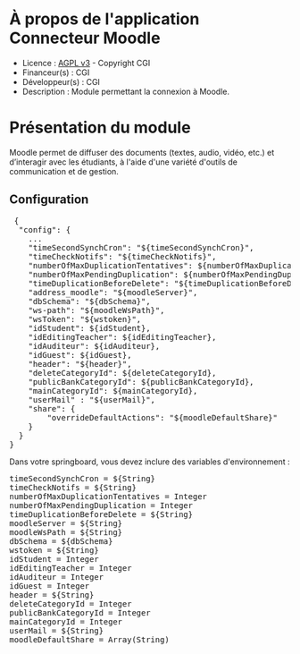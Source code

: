 # À propos de l'application Connecteur Moodle

* Licence : [AGPL v3](http://www.gnu.org/licenses/agpl.txt) - Copyright CGI
* Financeur(s) : CGI
* Développeur(s) : CGI
* Description : Module permettant la connexion à Moodle.

# Présentation du module 
Moodle permet de diffuser des documents (textes, audio, vidéo, etc.) et d’interagir avec les étudiants, à l'aide d'une variété d'outils de communication et de gestion.

## Configuration
<pre>
 {
  "config": {
    ...
    "timeSecondSynchCron": "${timeSecondSynchCron}",
    "timeCheckNotifs": "${timeCheckNotifs}",
    "numberOfMaxDuplicationTentatives": ${numberOfMaxDuplicationTentatives},
    "numberOfMaxPendingDuplication": ${numberOfMaxPendingDuplication},
    "timeDuplicationBeforeDelete": "${timeDuplicationBeforeDelete}",
    "address_moodle": "${moodleServer}",
	"dbSchema": "${dbSchema}",
    "ws-path": "${moodleWsPath}",
    "wsToken": "${wstoken}",
    "idStudent": ${idStudent},
    "idEditingTeacher": ${idEditingTeacher},
    "idAuditeur": ${idAuditeur},
    "idGuest": ${idGuest},
    "header": "${header}",
    "deleteCategoryId": ${deleteCategoryId},
    "publicBankCategoryId": ${publicBankCategoryId},
    "mainCategoryId": ${mainCategoryId},
    "userMail" : "${userMail}",
    "share": {
        "overrideDefaultActions": "${moodleDefaultShare}"
    }
  }
}
</pre>

Dans votre springboard, vous devez inclure des variables d'environnement :
<pre>
timeSecondSynchCron = ${String}
timeCheckNotifs = ${String}
numberOfMaxDuplicationTentatives = Integer
numberOfMaxPendingDuplication = Integer
timeDuplicationBeforeDelete = ${String}
moodleServer = ${String}
moodleWsPath = ${String}
dbSchema = ${dbSchema}
wstoken = ${String}
idStudent = Integer
idEditingTeacher = Integer
idAuditeur = Integer
idGuest = Integer
header = ${String}
deleteCategoryId = Integer
publicBankCategoryId = Integer
mainCategoryId = Integer
userMail = ${String}
moodleDefaultShare = Array(String)
</pre>
